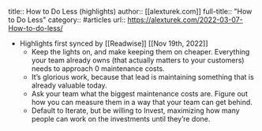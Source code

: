 title:: How to Do Less (highlights)
author:: [[alexturek.com]]
full-title:: "How to Do Less"
category:: #articles
url:: https://alexturek.com/2022-03-07-How-to-do-less/

- Highlights first synced by [[Readwise]] [[Nov 19th, 2022]]
	- Keep the lights on, and make keeping them on cheaper.
	  Everything your team already owns (that actually matters to your customers) needs to approach 0 maintenance costs.
	- It’s glorious work, because that lead is maintaining something that is already valuable today.
	- Ask your team what the biggest maintenance costs are.
	  Figure out how you can measure them in a way that your team can get behind.
	- Default to Iterate, but be willing to Invest, maximizing how many people can work on the investments until they’re done.
